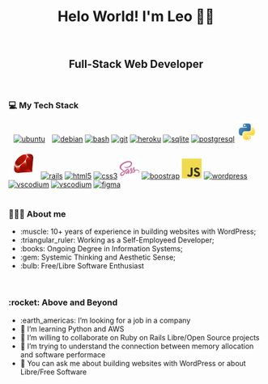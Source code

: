 <h1 class="heading-element" align="center" dir="auto">Helo World! I'm Leo 👋🏽</h1>

<br>
<h2 align="center" class="heading-element" dir="auto">Full-Stack Web Developer</h2>
<br>

<h3 class="heading-element" dir="auto">💻 My Tech Stack</h3>
<div class="d-flex flex-justify-between">
    <a href="https://ubuntu.com/" rel="nofollow"><img src="https://cdn.jsdelivr.net/gh/devicons/devicon@latest/icons/ubuntu/ubuntu-original.svg" alt="ubuntu" width="40" height="40" style="max-width: 100%; margin: 10px;"></a>
    <a href="https://www.debian.org/" rel="nofollow"><img src="https://cdn.jsdelivr.net/gh/devicons/devicon@latest/icons/debian/debian-original.svg" alt="debian" width="40" height="40" style="max-width: 100%;"></a> 
    <a href="https://www.gnu.org/software/bash/" rel="nofollow"><img src="https://cdn.jsdelivr.net/gh/devicons/devicon@latest/icons/bash/bash-original.svg" alt="bash" width="40" height="40" style="max-width: 100%;"></a>
    <a href="https://git-scm.com/" rel="nofollow"><img src="https://cdn.jsdelivr.net/gh/devicons/devicon@latest/icons/git/git-original.svg" alt="git" width="40" height="40" data-canonical-src="https://www.vectorlogo.zone/logos/git-scm/git-scm-icon.svg" style="max-width: 100%;"></a>
    <a href="https://www.heroku.com/" rel="nofollow"><img src="https://cdn.jsdelivr.net/gh/devicons/devicon@latest/icons/heroku/heroku-plain.svg" alt="heroku" width="40" height="40" style="max-width: 100%;"></a>
    <a href="https://www.sqlite.org/index.html" rel="nofollow"><img src="https://cdn.jsdelivr.net/gh/devicons/devicon@latest/icons/sqlite/sqlite-original.svg" alt="sqlite" width="40" height="40" style="max-width: 100%;"></a>    
    <a href="https://www.postgresql.org" rel="nofollow"><img src="https://cdn.jsdelivr.net/gh/devicons/devicon@latest/icons/postgresql/postgresql-original.svg" alt="postgresql" width="40" height="40" style="max-width: 100%;"></a> 
    <a href="https://www.python.org" rel="nofollow"><img src="https://raw.githubusercontent.com/devicons/devicon/master/icons/python/python-original.svg" alt="python" width="40" height="40" style="max-width: 100%;"></a> 
    <a href="https://www.ruby-lang.org/en/" rel="nofollow"><img src="https://raw.githubusercontent.com/devicons/devicon/master/icons/ruby/ruby-original.svg" alt="ruby" width="40" height="40" style="max-width: 100%; margin: 10px;"></a> 
    <a href="https://rubyonrails.org" rel="nofollow"><img src="https://cdn.jsdelivr.net/gh/devicons/devicon@latest/icons/rails/rails-plain.svg" alt="rails" width="40" height="40" style="max-width: 100%;"></a>
    <a href="https://www.w3.org/html/" rel="nofollow"><img src="https://cdn.jsdelivr.net/gh/devicons/devicon@latest/icons/html5/html5-original.svg" alt="html5" width="40" height="40" style="max-width: 100%;"></a> 
    <a href="https://www.w3schools.com/css/" rel="nofollow"><img src="https://cdn.jsdelivr.net/gh/devicons/devicon@latest/icons/css3/css3-original.svg" alt="css3" width="40" height="40" style="max-width: 100%;"></a> 
    <a href="https://sass-lang.com" rel="nofollow"><img src="https://raw.githubusercontent.com/devicons/devicon/master/icons/sass/sass-original.svg" alt="sass" width="40" height="40" style="max-width: 100%;"></a> 
    <a href="https://getbootstrap.com" rel="nofollow"><img src="https://cdn.jsdelivr.net/gh/devicons/devicon@latest/icons/bootstrap/bootstrap-original.svg" alt="boostrap" width="40" height="40" style="max-width: 100%;"></a>
    <a href="https://developer.mozilla.org/en-US/docs/Web/JavaScript" rel="nofollow"><img src="https://raw.githubusercontent.com/devicons/devicon/master/icons/javascript/javascript-original.svg" alt="javascript" width="40" height="40" style="max-width: 100%;"></a> 
    <a href="https://www.wordpress.org/" rel="nofollow"><img src="https://cdn.jsdelivr.net/gh/devicons/devicon@latest/icons/wordpress/wordpress-plain.svg" alt="wordpress" width="40" height="40" style="max-width: 100%;"></a>
    <a href="https://vscodium.com/" rel="nofollow"><img src="https://cdn.jsdelivr.net/gh/devicons/devicon@latest/icons/vscode/vscode-original.svg" alt="vscodium" width="40" height="40" style="max-width: 100%;"></a>
    <a href="https://vscodium.com/" rel="nofollow"><img src="https://icons.iconarchive.com/icons/simpleicons-team/simple/128/vscodium-icon.png" alt="vscodium" width="128" height="128" style="max-width: 100%;"></a>
    <a href="https://www.figma.com/" rel="nofollow"><img src="https://cdn.jsdelivr.net/gh/devicons/devicon@latest/icons/figma/figma-original.svg" alt="figma" width="40" height="40" style="max-width: 100%;"></a> 
<br>

<br>
<h3 class="heading-element" dir="auto">👨🏼‍💻 About me</h3>
<ul class="heading-element"  dir="auto">   
     <li>:muscle: 10+ years of experience in building websites with WordPress;</li>
     <li>:triangular_ruler: Working as a Self-Employeed Developer;</li>
     <li>:books: Ongoing Degree in Information Systems;</li>
     <li>:gem: Systemic Thinking and Aesthetic Sense;</li>
     <li>:bulb: Free/Libre Software Enthusiast</li>
</ul>
<br>

<h3 class="heading-element" dir="auto">:rocket: Above and Beyond</h3>
<ul>
<li>:earth_americas: I’m looking for a job in a company</li>
<li>🌱 I’m learning Python and AWS</li>
<li>👯 I’m willing to collaborate on Ruby on Rails Libre/Open Source projects</li>
<li>🤔 I’m trying to understand the connection between memory allocation and software performace</li>
<li>💬 You can ask me about building websites with WordPress or about Libre/Free Software</li>
</ul>
<br>



<!--

<!--
**digidweb/digidweb** is a ✨ _special_ ✨ repository because its `README.md` (this file) appears on your GitHub profile.

Here are some ideas to get you started:

- 🔭 I’m currently working on ...
- 🌱 I’m currently learning ...
- 👯 I’m looking to collaborate on ...
- 🤔 I’m looking for help with ...
- 💬 Ask me about ...
- 📫 How to reach me: ...
- 😄 Pronouns: ...
- ⚡ Fun fact: ...
-->
